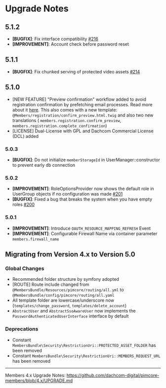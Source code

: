 # Upgrade Notes

## 5.1.2
- **[BUGFIX]**: Fix interface compatibility [#216](https://github.com/dachcom-digital/pimcore-members/issues/216)
- **[IMPROVEMENT]**: Account check before password reset

## 5.1.1
- **[BUGFIX]**: Fix chunked serving of protected video assets [#214](https://github.com/dachcom-digital/pimcore-members/pull/214)

## 5.1.0
- [NEW FEATURE] "Preview confirmation" workflow added to avoid registration confirmation by prefetching email processes. 
  Read more about it [here](./docs/60_RegistrationTypes.md#email-prefetching). 
  This also comes with a new template: `@Members/registration/confirm_preview.html.twig` and also two new translations (
  `members.registration.confirm_preview`, `members.registration.complete_confirmation`)
- [LICENSE] Dual-License with GPL and Dachcom Commercial License (DCL) added

### 5.0.3
- **[BUGFIX]**: Do not initialize `memberStorageId` in UserManager::constructor to prevent early db connection 

### 5.0.2
- **[IMPROVEMENT]**: RoleOptionsProvider now shows the default role in UserGroup objects if no configuration was made [#201](https://github.com/dachcom-digital/pimcore-members/issues/201)
- **[BUGFIX]**: Fixed a bug that breaks the system when you have empty roles [#200](https://github.com/dachcom-digital/pimcore-members/pull/200)

### 5.0.1
- **[IMPROVEMENT]**: Introduce `OAUTH_RESOURCE_MAPPING_REFRESH` Event
- **[IMPROVEMENT]**: Configurable Firewall Name via container parameter `members.firewall_name`

## Migrating from Version 4.x to Version 5.0

### Global Changes
- Recommended folder structure by symfony adopted
- [ROUTE] Route include changed from `@MembersBundle/Resources/pimcore/routing/all.yml` to `@MembersBundle/config/pimcore/routing/all.yaml`
- All template folder are lowercase/underscore now (`templates/change_password`, `templates/delete_account`)
- `AbstractUser` and `AbstractSsoAwareUser` now implements the `PasswordAuthenticatedUserInterface` interface by default

### Deprecations
- Constant `MembersBundle\Security\RestrictionUri::PROTECTED_ASSET_FOLDER` has been removed
- Constant `MembersBundle\Security\RestrictionUri::MEMBERS_REQUEST_URL` has been removed

***

Members 4.x Upgrade Notes: https://github.com/dachcom-digital/pimcore-members/blob/4.x/UPGRADE.md
